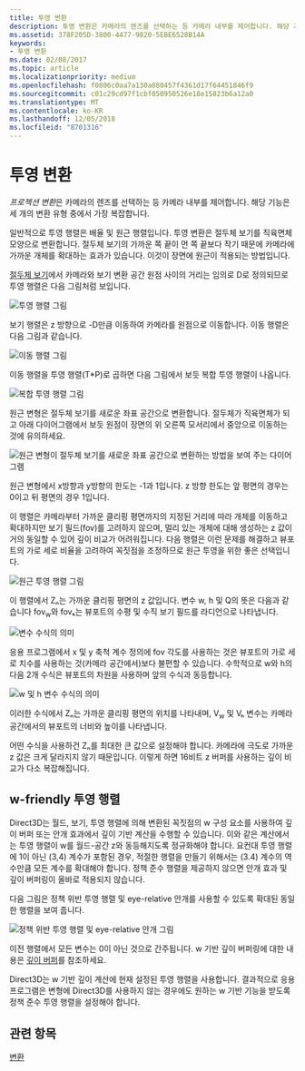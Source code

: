```yaml
---
title: 투영 변환
description: 투영 변환은 카메라의 렌즈를 선택하는 등 카메라 내부를 제어합니다. 해당 기능은 세 개의 변환 유형 중에서 가장 복잡합니다.
ms.assetid: 378F205D-3800-4477-9820-5EBE6528B14A
keywords:
- 투영 변환
ms.date: 02/08/2017
ms.topic: article
ms.localizationpriority: medium
ms.openlocfilehash: f0806c0aa7a130a080457f4361d17f64451846f9
ms.sourcegitcommit: c01c29cd97f1cbf050950526e18e15823b6a12a0
ms.translationtype: MT
ms.contentlocale: ko-KR
ms.lasthandoff: 12/05/2018
ms.locfileid: "8701316"
---
```

# <a name="projection-transform"></a>투영 변환


*프로젝션 변환*은 카메라의 렌즈를 선택하는 등 카메라 내부를 제어합니다. 해당 기능은 세 개의 변환 유형 중에서 가장 복잡합니다.

일반적으로 투영 행렬은 배율 및 원근 행렬입니다. 투영 변환은 절두체 보기를 직육면체 모양으로 변환합니다. 절두체 보기의 가까운 쪽 끝이 먼 쪽 끝보다 작기 때문에 카메라에 가까운 개체를 확대하는 효과가 있습니다. 이것이 장면에 원근이 적용되는 방법입니다.

[절두체 보기](viewports-and-clipping.md)에서 카메라와 보기 변환 공간 원점 사이의 거리는 임의로 D로 정의되므로 투영 행렬은 다음 그림처럼 보입니다.

![투영 행렬 그림](images/projmat1.png)

보기 행렬은 z 방향으로 -D만큼 이동하여 카메라를 원점으로 이동합니다. 이동 행렬은 다음 그림과 같습니다.

![이동 행렬 그림](images/projmat2.png)

이동 행렬을 투영 행렬(T\*P)로 곱하면 다음 그림에서 보듯 복합 투영 행렬이 나옵니다.

![복합 투영 행렬 그림](images/projmat3.png)

원근 변형은 절두체 보기를 새로운 좌표 공간으로 변환합니다. 절두체가 직육면체가 되고 아래 다이어그램에서 보듯 원점이 장면의 위 오른쪽 모서리에서 중앙으로 이동하는 것에 유의하세요.

![원근 변형이 절두체 보기를 새로운 좌표 공간으로 변환하는 방법을 보여 주는 다이어그램](images/cuboid.png)

원근 변형에서 x방향과 y방향의 한도는 -1과 1입니다. z 방향 한도는 앞 평면의 경우는 0이고 뒤 평면의 경우 1입니다.

이 행렬은 카메라부터 가까운 클리핑 평면까지의 지정된 거리에 따라 개체를 이동하고 확대하지만 보기 필드(fov)를 고려하지 않으며, 멀리 있는 개체에 대해 생성하는 z 값이 거의 동일할 수 있어 깊이 비교가 어려워집니다. 다음 행렬은 이런 문제를 해결하고 뷰포트의 가로 세로 비율을 고려하여 꼭짓점을 조정하므로 원근 투영을 위한 좋은 선택입니다.

![원근 투영 행렬 그림](images/prjmatx1.png)

이 행렬에서 Zₙ는 가까운 클리핑 평면의 z 값입니다. 변수 w, h 및 Q의 뜻은 다음과 같습니다 fov<sub>w</sub>와 fovₖ는 뷰포트의 수평 및 수직 보기 필드를 라디언으로 나타냅니다.

![변수 수식의 의미](images/prjmatx2.png)

응용 프로그램에서 x 및 y 축척 계수 정의에 fov 각도를 사용하는 것은 뷰포트의 가로 세로 치수를 사용하는 것(카메라 공간에서)보다 불편할 수 있습니다. 수학적으로 w와 h의 다음 2개 수식은 뷰포트의 차원을 사용하며 앞의 수식과 동등합니다.

![w 및 h 변수 수식의 의미](images/prjmatx3.png)

이러한 수식에서 Zₙ는 가까운 클리핑 평면의 위치를 나타내며, V<sub>w</sub> 및 Vₕ 변수는 카메라 공간에서의 뷰포트의 너비와 높이를 나타냅니다.

어떤 수식을 사용하건 Zₙ를 최대한 큰 값으로 설정해야 합니다. 카메라에 극도로 가까운 z 값은 크게 달라지지 않기 때문입니다. 이렇게 하면 16비트 z 버퍼를 사용하는 깊이 비교가 다소 복잡해집니다.

## <a name="span-idawfriendlyprojectionmatrixspanspan-idawfriendlyprojectionmatrixspanspan-idawfriendlyprojectionmatrixspana-w-friendly-projection-matrix"></a><span id="A_W_Friendly_Projection_Matrix"></span><span id="a_w_friendly_projection_matrix"></span><span id="A_W_FRIENDLY_PROJECTION_MATRIX"></span>w-friendly 투영 행렬


Direct3D는 월드, 보기, 투영 행렬에 의해 변환된 꼭짓점의 w 구성 요소를 사용하여 깊이 버퍼 또는 안개 효과에서 깊이 기반 계산을 수행할 수 있습니다. 이와 같은 계산에서는 투영 행렬이 w를 월드-공간 z와 동등해지도록 정규화해야 합니다. 요컨대 투영 행렬에 1이 아닌 (3,4) 계수가 포함된 경우, 적절한 행렬을 만들기 위해서는 (3.4) 계수의 역수만큼 모든 계수를 확대해야 합니다. 정책 준수 행렬을 제공하지 않으면 안개 효과 및 깊이 버퍼링이 올바로 적용되지 않습니다.

다음 그림은 정책 위반 투영 행렬 및 eye-relative 안개를 사용할 수 있도록 확대된 동일한 행렬을 보여 줍니다.

![정책 위반 투영 행렬 및 eye-relative 안개 그림](images/eyerlmx.png)

이전 행렬에서 모든 변수는 0이 아닌 것으로 간주됩니다. w 기반 깊이 버퍼링에 대한 내용은 [깊이 버퍼](depth-buffers.md)를 참조하세요.

Direct3D는 w 기반 깊이 계산에 현재 설정된 투영 행렬을 사용합니다. 결과적으로 응용 프로그램은 변형에 Direct3D를 사용하지 않는 경우에도 원하는 w 기반 기능을 받도록 정책 준수 투영 행렬을 설정해야 합니다.

## <a name="span-idrelated-topicsspanrelated-topics"></a><span id="related-topics"></span>관련 항목


[변환](transforms.md)

 

 




